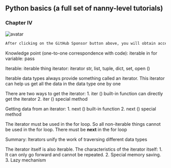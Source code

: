 ##  Python basics (a full set of nanny-level tutorials) 

###  Chapter IV 

![avatar]( b70a13623fe04b0cb8c6bb8a5a7f4721.png) 

 ```python  
After clicking on the GitHub Sponsor button above, you will obtain access permissions to my private code repository ( https://github.com/slowlon/my_code_bar ) to view this blog code. By searching the code number of this blog, you can find the code you need, code number is: 202402030957455183
 ```  
Knowledge point (one-to-one correspondence with code): iterable in for variable: pass 

Iterable: iterable thing iterator: iterator str, list, tuple, dict, set, open () 

Iterable data types always provide something called an iterator. This iterator can help us get all the data in the data type one by one 

There are two ways to get the iterator: 1. iter () built-in function can directly get the iterator 2. iter () special method 

Getting data from an iterator: 1. next () built-in function 2. next () special method 

The iterator must be used in the for loop. So all non-iterable things cannot be used in the for loop. There must be __next__ in the for loop 

Summary: Iterators unify the work of traversing different data types 

The iterator itself is also iterable. The characteristics of the iterator itself: 1. It can only go forward and cannot be repeated. 2. Special memory saving. 3. Lazy mechanism 

